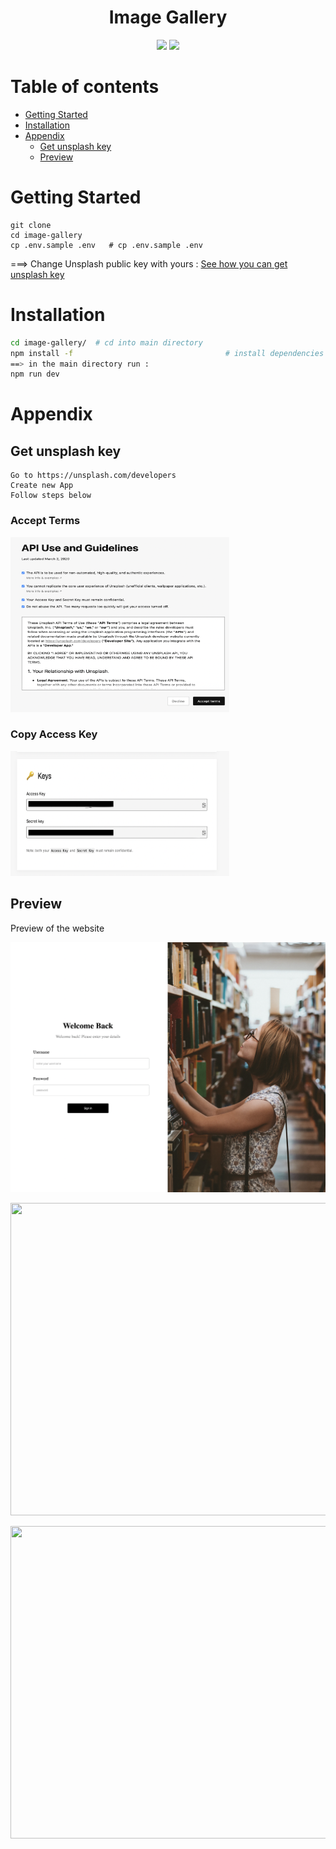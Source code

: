 <div align="center">

# Image Gallery
  <p align="center">
    <img src="https://img.shields.io/badge/Next.Js-black?style=for-the-badge&logo=next.js&logoColor=white"/>
    <img src="https://img.shields.io/badge/styled--components-DB7093?style=for-the-badge&logo=styled-components&logoColor=white"/>
  </p>
</div>

Table of contents
=================

<!--ts-->
   * [Getting Started](#getting-started)
   * [Installation](#installation)
   * [Appendix](#appendix)
      * [Get unsplash key](#get-unsplash-key)
      * [Preview](#preview)
<!--te-->

Getting Started
===============

```
git clone 
cd image-gallery
cp .env.sample .env   # cp .env.sample .env
```
===> Change Unsplash public key with yours : 
[See how you can get unsplash key](#howtogetUnsplashAccessKey)

Installation
============

```sh
cd image-gallery/  # cd into main directory
npm install -f                                  # install dependencies
==> in the main directory run :
npm run dev                                  

```

Appendix
========

## Get unsplash key


```
Go to https://unsplash.com/developers
Create new App
Follow steps below
```
<h3>Accept Terms</h3>
<p> <img src="./readmeImages/guidelines.png" width="350" height="280"/> </p>
<h3>Copy Access Key</h3>
<p> <img src="./readmeImages/accessKey.png" width="350" height="200"/> </p>

## Preview

Preview of the website
<p> <img src="./readmeImages/signinPage.png" width="550" height="400"/> </p>
<p> <img src="./readmeImages/homePage1.png" width="550" height="500"/> </p>
<p> <img src="./readmeImages/Homepage2.png" width="550" height="500"/> </p>
